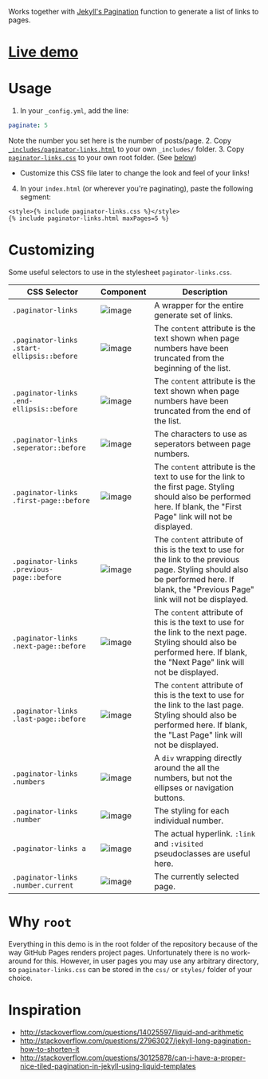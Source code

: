 Works together with [Jekyll's Pagination](http://jekyllrb.com/docs/pagination/) function to generate a list of links to pages.

# [Live demo](http://shadowen.github.io/jekyll-paginator-links/)

# Usage
1. In your `_config.yml`, add the line:

  ```yaml
  paginate: 5
  ```
  Note the number you set here is the number of posts/page.
2. Copy [`_includes/paginator-links.html`](https://raw.githubusercontent.com/Shadowen/jekyll-paginator-links/gh-pages/_includes/paginator-links.html) to your own `_includes/` folder.
3. Copy [`paginator-links.css`](https://raw.githubusercontent.com/Shadowen/jekyll-paginator-links/gh-pages/paginator-links.css) to your own root folder. (See [below](#why-root))
  - Customize this CSS file later to change the look and feel of your links!
4. In your `index.html` (or wherever you're paginating), paste the following segment:

  ```liquid
  <style>{% include paginator-links.css %}</style>
  {% include paginator-links.html maxPages=5 %}
  ```

# Customizing
Some useful selectors to use in the stylesheet `paginator-links.css`.

| CSS Selector | Component | Description |
| ------------------------------------------ | --------- | ----------- |
| `.paginator-links` | ![image](https://cloud.githubusercontent.com/assets/8551479/9231716/a9a98080-40f7-11e5-95f5-37adf0da9e5d.png) | A wrapper for the entire generate set of links. |
| `.paginator-links .start-ellipsis::before` | ![image](https://cloud.githubusercontent.com/assets/8551479/9232101/bbf1b97c-40f9-11e5-8eeb-886a337f1138.png) | The `content` attribute is the text shown when page numbers have been truncated from the beginning of the list. |
| `.paginator-links .end-ellipsis::before` | ![image](https://cloud.githubusercontent.com/assets/8551479/9231951/01eb42b4-40f9-11e5-9438-20b7b49bca4f.png) | The `content` attribute is the text shown when page numbers have been truncated from the end of the list. |
| `.paginator-links .seperator::before` | ![image](https://cloud.githubusercontent.com/assets/8551479/9231893/a164b6e6-40f8-11e5-8837-424dd4516d85.png) | The characters to use as seperators between page numbers. |
| `.paginator-links .first-page::before` | ![image](https://cloud.githubusercontent.com/assets/8551479/9231744/d9d8411a-40f7-11e5-8164-ac27a42ac71f.png) | The `content` attribute is the text to use for the link to the first page. Styling should also be performed here. If blank, the "First Page" link will not be displayed. |
| `.paginator-links .previous-page::before` | ![image](https://cloud.githubusercontent.com/assets/8551479/9231770/fc8d67e4-40f7-11e5-98c5-6135b952c97b.png) |  The `content` attribute of this is the text to use for the link to the previous page. Styling should also be performed here. If blank, the "Previous Page" link will not be displayed. |
| `.paginator-links .next-page::before` | ![image](https://cloud.githubusercontent.com/assets/8551479/9231970/1e14d860-40f9-11e5-90ac-bf1cfcff7075.png) | The `content` attribute of this is the text to use for the link to the next page. Styling should also be performed here. If blank, the "Next Page" link will not be displayed. |
| `.paginator-links .last-page::before` | ![image](https://cloud.githubusercontent.com/assets/8551479/9231993/3998961c-40f9-11e5-926b-734f36e39e0f.png) | The `content` attribute of this is the text to use for the link to the last page. Styling should also be performed here. If blank, the "Last Page" link will not be displayed. |
| `.paginator-links .numbers` | ![image](https://cloud.githubusercontent.com/assets/8551479/9231796/278fa254-40f8-11e5-8f8d-be4e812c213c.png) | A `div` wrapping directly around the all the numbers, but not the ellipses or navigation buttons. |
| `.paginator-links .number` | ![image](https://cloud.githubusercontent.com/assets/8551479/9231921/cdcbc03a-40f8-11e5-8c45-8a343298d4bb.png) | The styling for each individual number. |
| `.paginator-links a` | ![image](https://cloud.githubusercontent.com/assets/8551479/9231921/cdcbc03a-40f8-11e5-8c45-8a343298d4bb.png) | The actual hyperlink. `:link` and `:visited` pseudoclasses are useful here. |
| `.paginator-links .number.current` | ![image](https://cloud.githubusercontent.com/assets/8551479/9231881/8d2089a8-40f8-11e5-8fc4-441bb5828d7d.png) | The currently selected page. |

# Why `root`
Everything in this demo is in the root folder of the repository because of the way GitHub Pages renders project pages. Unfortunately there is no work-around for this. However, in user pages you may use any arbitrary directory, so `paginator-links.css` can be stored in the `css/` or `styles/` folder of your choice.

# Inspiration
- http://stackoverflow.com/questions/14025597/liquid-and-arithmetic
- http://stackoverflow.com/questions/27963027/jekyll-long-pagination-how-to-shorten-it
- http://stackoverflow.com/questions/30125878/can-i-have-a-proper-nice-tiled-pagination-in-jekyll-using-liquid-templates
